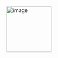 <img width="123" alt="image" src="https://github.com/user-attachments/assets/a4cc5be9-7d01-4c7a-a316-a25e371e4620" />

